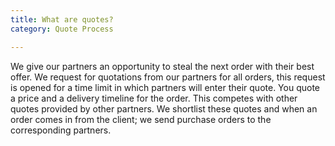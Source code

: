 ```yaml
---
title: What are quotes?
category: Quote Process

---
```

We give our partners an opportunity to steal the next order with their best offer. We request for quotations from our partners for all orders, this request is opened for a time limit in which partners will enter their quote.
You quote a price and a delivery timeline for the order. This competes with other quotes provided by other partners. We shortlist these quotes and when an order comes in from the client; we send purchase orders to the corresponding partners.
